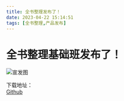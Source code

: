 ```yaml
---
title: 全书整理发布了！
date: 2023-04-22 15:14:51
tags: [全书整理,产品发布]
---
```

# 全书整理基础班发布了！
![宣发图](/img/dispersion.png)

下载地址：  
[Github](https://github.com/ShouCanGroup/allbook/releases)
